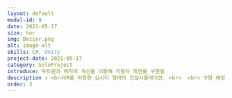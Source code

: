 ```yaml
---
layout: default
modal-id: 9
date: 2021-05-17
size: hor
img: Bezier.png
alt: image-alt
skills: C#, Unity
project-date: 2021-05-17
category: SoloProject
introduce: 두트윈과 베지어 곡선을 이용해 자동차 회전을 구현중
description : <br>VR을 이용한 심시티 형태의 건설시뮬레이션. <br>  <br> 구현 예정 &#58;사람의 인공지능 및 시간 구현<br> a*알고리즘을 활용한 자동차 이동 구현<br> 땅 건설 후에도 자동차 및 이동, 건물이 건설 가능하게 구현<br> 땅 또는 건물 클릭시 그 위치로 이동 구현<br> 건물을 건설하게 가능하게 해주는 UI구현
order: 3
---
```

